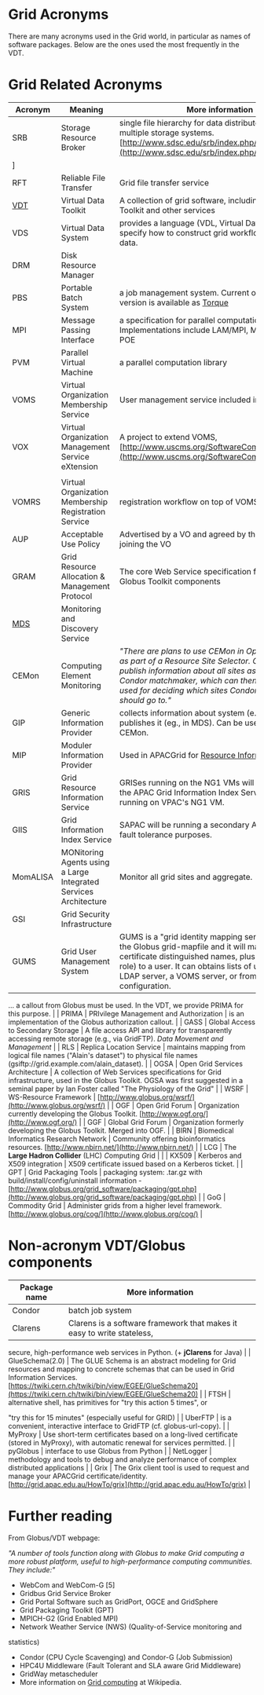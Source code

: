 # Grid Acronyms

There are many acronyms used in the Grid world, in particular as names of software packages.  Below are the ones used the most frequently in the VDT.

# Grid Related Acronyms

|  Acronym                                        |  Meaning                                                           |  More information                                                                                                                                                                                                                                                                                                                                                           |
| ----------------------------------------------- | ------------------------------------------------------------------ | --------------------------------------------------------------------------------------------------------------------------------------------------------------------------------------------------------------------------------------------------------------------------------------------------------------------------------------------------------------------------- |
|  SRB                                            |  Storage Resource Broker                                           |  single file hierarchy for data distributed across multiple storage systems. [http://www.sdsc.edu/srb/index.php/Main_Page](http://www.sdsc.edu/srb/index.php/Main_Page)
]                                                                                                                                                                                                   |
|  RFT                                            |  Reliable File Transfer                                            |  Grid file transfer service                                                                                                                                                                                                                                                                                                                                                 |
|  [VDT](http://vdt.cs.wisc.edu/)                 |  Virtual Data Toolkit                                              |  A collection of grid software, including the Globus Toolkit and other services                                                                                                                                                                                                                                                                                             |
|  VDS                                            |  Virtual Data System                                               |  provides a language (VDL, Virtual Data Language) to specify how to construct grid workflows to derive data.                                                                                                                                                                                                                                                                |
|  DRM                                            |  Disk Resource Manager                                             |                                                                                                                                                                                                                                                                                                                                                                             |
|  PBS                                            |  Portable Batch System                                             |  a job management system. Current open source version is available as [Torque](http://www.clusterresources.com/pages/products/torque-resource-manager.php)                                                                                                                                                                                                                  |
|  MPI                                            |  Message Passing Interface                                         |  a specification for parallel computation libraries.  Implementations include LAM/MPI, MPICH-2 and IBM POE                                                                                                                                                                                                                                                                  |
|  PVM                                            |  Parallel Virtual Machine                                          |  a parallel computation library                                                                                                                                                                                                                                                                                                                                             |
|  VOMS                                           |  Virtual Organization Membership Service                           |  User management service included in VDT                                                                                                                                                                                                                                                                                                                                    |
|  VOX                                            |  Virtual Organization Management Service eXtension                 |  A project to extend VOMS, [http://www.uscms.org/SoftwareComputing/Grid/VO/](http://www.uscms.org/SoftwareComputing/Grid/VO/)
                                                                                                                                                                                                                                              |
|  VOMRS                                          |  Virtual Organization Membership Registration Service              |  registration workflow on top of VOMS, part of VOX                                                                                                                                                                                                                                                                                                                          |
|  AUP                                            |  Acceptable Use Policy                                             |  Advertised by a VO and agreed by the user upon joining the VO                                                                                                                                                                                                                                                                                                              |
|  GRAM                                           |  Grid Resource Allocation & Management Protocol                    |  The core Web Service specification for interaction of Globus Toolkit components                                                                                                                                                                                                                                                                                            |
|  [MDS](/wiki/spaces/BeSTGRID/pages/3818228972)  |  Monitoring and Discovery Service                                  |                                                                                                                                                                                                                                                                                                                                                                             |
|  CEMon                                          |  Computing Element Monitoring                                      |  *"There are plans to use CEMon in Open Science Grid as part of a Resource Site Selector. CEmon will publish information about all sites as ClassAds to a Condor matchmaker, which can then be optionally used for deciding which sites Condor-G submission should go to."*                                                                                                 |
|  GIP                                            |  Generic Information Provider                                      |  collects information about system (e.g., batch) and publishes it (eg., in MDS).  Can be used as a sensor for CEMon.                                                                                                                                                                                                                                                        |
|  MIP                                            |  Moduler Information Provider                                      |  Used in APACGrid for [Resource Information Services](http://www.vpac.org/twiki/bin/view/APACgrid/PlanResource#Resource_Information_Services)                                                                                                                                                                                                                               |
|  GRIS                                           |  Grid Resource Information Service                                 |  GRISes running on the NG1 VMs will be indexed by the APAC Grid Information Index Service (GIIS) running on VPAC's NG1 VM.                                                                                                                                                                                                                                                  |
|  GIIS                                           |  Grid Information Index Service                                    |  SAPAC will be running a secondary APAC GIIS for fault tolerance purposes.                                                                                                                                                                                                                                                                                                  |
|  MomALISA                                       |  MONitoring Agents using a Large Integrated Services Architecture  |  Monitor all grid sites and aggregate.                                                                                                                                                                                                                                                                                                                                      |
|  GSI                                            |  Grid Security Infrastructure                                      |                                                                                                                                                                                                                                                                                                                                                                             |
|  GUMS                                           |  Grid User Management System                                       |  GUMS is a "grid identity mapping service". It replaces the Globus grid-mapfile and it will map users (X509 certificate distinguished names, plus perhaps a  VOMS role) to a user. It can obtains lists of users from an LDAP server, a VOMS server, or from manual configuration.

... a callout from Globus must be used. In the VDT, we provide PRIMA for this purpose.  |
|  PRIMA                                          |  PRIvilege  Management and Authorization                           |  is an implementation of the Globus authorization callout.                                                                                                                                                                                                                                                                                                                  |
|  GASS                                           |  Global Access to Secondary Storage                                |  A file access API and library for transparently accessing remote storage (e.g., via GridFTP). *Data Movement and Management*                                                                                                                                                                                                                                               |
|  RLS                                            |  Replica Location Service                                          |  maintains mapping from logical file names ("Alain's dataset") to physical file names (gsiftp://grid.example.com/alain_dataset).                                                                                                                                                                                                                                            |
|  OGSA                                           |  Open Grid Services Architecture                                   |  A collection of Web Services specifications for Grid infrastructure, used in the Globus Toolkit. OGSA was first suggested in a seminal paper by Ian Foster called "The Physiology of the Grid"                                                                                                                                                                             |
|  WSRF                                           |  WS-Resource Framework                                             | [http://www.globus.org/wsrf/](http://www.globus.org/wsrf/)                                                                                                                                                                                                                                                                                                                  |
|  OGF                                            |  Open Grid Forum                                                   |  Organization currently developing the Globus Toolkit. [http://www.ogf.org/](http://www.ogf.org/)
                                                                                                                                                                                                                                                                          |
|  GGF                                            |  Global Grid Forum                                                 |  Organization formerly developing the Globus Toolkit.  Merged into OGF.                                                                                                                                                                                                                                                                                                     |
|  BIRN                                           |  Biomedical Informatics Research Network                           |  Community offering bioinformatics resources. [http://www.nbirn.net/](http://www.nbirn.net/)
                                                                                                                                                                                                                                                                               |
|  LCG                                            |  The **Large Hadron Collider** (LHC) *C*omputing *G*rid            |                                                                                                                                                                                                                                                                                                                                                                             |
|  KX509                                          |  Kerberos and X509 integration                                     |  X509 certificate issued based on a Kerberos ticket.                                                                                                                                                                                                                                                                                                                        |
|  GPT                                            |  Grid Packaging Tools                                              |  packaging system: .tar.gz with build/install/config/uninstall information - [http://www.globus.org/grid_software/packaging/gpt.php](http://www.globus.org/grid_software/packaging/gpt.php)
                                                                                                                                                                                |
|  GoG                                            |  Commodity Grid                                                    |  Administer grids from a higher level framework. [http://www.globus.org/cog/](http://www.globus.org/cog/)
                                                                                                                                                                                                                                                                  |

# Non-acronym VDT/Globus components

|  Package name     |  More information                                                                                                                                                                                                                                            |
| ----------------- | ------------------------------------------------------------------------------------------------------------------------------------------------------------------------------------------------------------------------------------------------------------ |
|  Condor           |  batch job system                                                                                                                                                                                                                                            |
|  Clarens          |  Clarens is a software framework that makes it easy to write stateless,

secure, high-performance web services in Python. (+ **jClarens** for Java)                                                                                                          |
|  GlueSchema(2.0)  |  The GLUE Schema is an abstract modeling for Grid resources and mapping to concrete schemas that can be used in Grid Information Services. [https://twiki.cern.ch/twiki/bin/view/EGEE/GlueSchema20](https://twiki.cern.ch/twiki/bin/view/EGEE/GlueSchema20)
 |
|  FTSH             |  alternative shell, has primitives for "try this action 5 times", or

"try this for 15 minutes" (especially useful for GRID)                                                                                                                                 |
|  UberFTP          |  is a convenient, interactive interface to GridFTP (cf. globus-url-copy).                                                                                                                                                                                    |
|  MyProxy          |  Use short-term certificates based on a long-lived certificate (stored in MyProxy), with automatic renewal for services permitted.                                                                                                                           |
|  pyGlobus         |  interface to use Globus from Python                                                                                                                                                                                                                         |
|  NetLogger        |  methodology and tools to debug and analyze performance of complex distributed applications                                                                                                                                                                  |
|  Grix             |  The Grix client tool is used to request and manage your APACGrid certificate/identity. [http://grid.apac.edu.au/HowTo/grix](http://grid.apac.edu.au/HowTo/grix)
                                                                                            |

# Further reading

From Globus/VDT webpage:

*"A number of tools function along with Globus to make Grid computing a more robust platform, useful to high-performance computing communities. They include:"*

- WebCom and WebCom-G \[5\]
- Gridbus Grid Service Broker
- Grid Portal Software such as GridPort, OGCE and GridSphere
- Grid Packaging Toolkit (GPT)
- MPICH-G2 (Grid Enabled MPI)
- Network Weather Service (NWS) (Quality-of-Service monitoring and

statistics)
- Condor (CPU Cycle Scavenging) and Condor-G (Job Submission)
- HPC4U Middleware (Fault Tolerant and SLA aware Grid Middleware)
- GridWay metascheduler
- More information on [Grid computing](http://en.wikipedia.org/wiki/Grid_computing#See_also) at Wikipedia.
